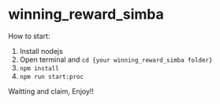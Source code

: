 # winning_reward_simba

How to start:

1.  Install nodejs
2.  Open terminal and ```cd {your winning_reward_simba folder}```
3.  ```npm install```
4.  ```npm run start:proc```

Waitting and claim, Enjoy!!
